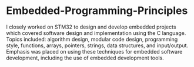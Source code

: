 # Embedded-Programming-Principles
I closely worked on STM32 to design and develop embedded projects which covered software design and implementation using the C language. Topics included: algorithm design, modular code design, programming style, functions, arrays, pointers, strings, data structures, and input/output. Emphasis was placed on using these techniques for embedded software development, including the use of embedded development tools.
